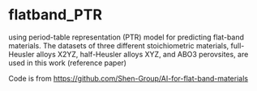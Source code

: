 # flatband_PTR
using period-table representation (PTR) model for predicting flat-band materials. The datasets of three different stoichiometric materials, full-Heusler alloys X2YZ, half-Heusler alloys XYZ, and ABO3 perovsites, are used in this work (reference paper) 

Code is from https://github.com/Shen-Group/AI-for-flat-band-materials
